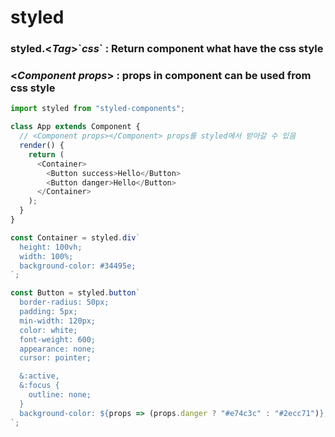 # styled

### styled.&#60;_Tag_&#62;&#96;_css_&#96; : Return component what have the css style 

### &#60;_Component props_&#62; : props in component can be used from css style

```js
import styled from "styled-components";

class App extends Component {
  // <Component props></Component> props를 styled에서 받아갈 수 있음
  render() {
    return (
      <Container>
        <Button success>Hello</Button>
        <Button danger>Hello</Button>
      </Container>
    );
  }
}

const Container = styled.div`
  height: 100vh;
  width: 100%;
  background-color: #34495e;
`;

const Button = styled.button`
  border-radius: 50px;
  padding: 5px;
  min-width: 120px;
  color: white;
  font-weight: 600;
  appearance: none;
  cursor: pointer;

  &:active,
  &:focus {
    outline: none;
  }
  background-color: ${props => (props.danger ? "#e74c3c" : "#2ecc71")};
`;
```